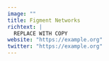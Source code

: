 ```yaml
---
image: ""
title: Figment Networks
richtext: |
  REPLACE WITH COPY
website: "https://example.org"
twitter: "https://example.org"
---
```

